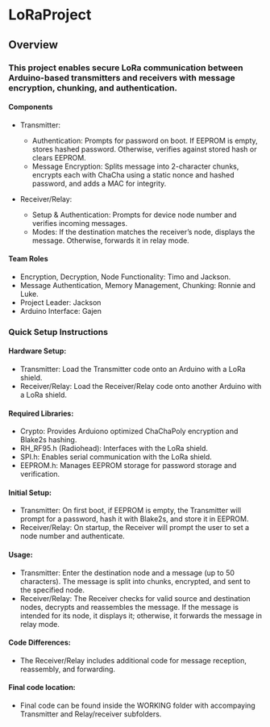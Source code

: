 # LoRaProject

## Overview

### This project enables secure LoRa communication between Arduino-based transmitters and receivers with message encryption, chunking, and authentication.
#### Components

- Transmitter:
    - Authentication: Prompts for password on boot. If EEPROM is empty, stores hashed password. Otherwise, verifies against stored hash or clears EEPROM.
    - Message Encryption: Splits message into 2-character chunks, encrypts each with ChaCha using a static nonce and hashed password, and adds a MAC for integrity.

- Receiver/Relay:
    - Setup & Authentication: Prompts for device node number and verifies incoming messages.
    - Modes: If the destination matches the receiver’s node, displays the message. Otherwise, forwards it in relay mode.

#### Team Roles

- Encryption, Decryption, Node Functionality: Timo and Jackson.
- Message Authentication, Memory Management, Chunking: Ronnie and Luke.
- Project Leader: Jackson
- Arduino Interface: Gajen

### Quick Setup Instructions

#### Hardware Setup:
- Transmitter: Load the Transmitter code onto an Arduino with a LoRa shield.
- Receiver/Relay: Load the Receiver/Relay code onto another Arduino with a LoRa shield.

 #### Required Libraries:
- Crypto: Provides Arduiono optimized ChaChaPoly encryption and Blake2s hashing.
- RH_RF95.h (Radiohead): Interfaces with the LoRa shield.
- SPI.h: Enables serial communication with the LoRa shield.
- EEPROM.h: Manages EEPROM storage for password storage and verification.

#### Initial Setup:
- Transmitter: On first boot, if EEPROM is empty, the Transmitter will prompt for a password, hash it with Blake2s, and store it in EEPROM.
- Receiver/Relay: On startup, the Receiver will prompt the user to set a node number and authenticate.

#### Usage:
- Transmitter: Enter the destination node and a message (up to 50 characters). The message is split into chunks, encrypted, and sent to the specified node.
- Receiver/Relay: The Receiver checks for valid source and destination nodes, decrypts and reassembles the message. If the message is intended for its node, it displays it; otherwise, it forwards the message in relay mode.

#### Code Differences:
- The Receiver/Relay includes additional code for message reception, reassembly, and forwarding.

#### Final code location:
- Final code can be found inside the WORKING folder with accompaying Transmitter and Relay/receiver subfolders.

